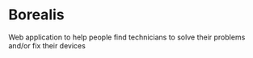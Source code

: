 # Borealis
Web application to help people find technicians to solve their problems and/or fix their devices
 
